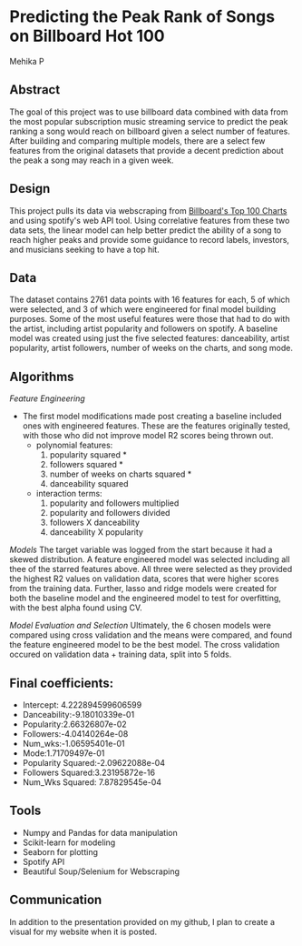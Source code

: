 # Predicting the Peak Rank of Songs on Billboard Hot 100
Mehika P

## Abstract
The goal of this project was to use billboard data combined with data from the most popular subscription music streaming service to predict the peak ranking a song would reach on billboard given a select number of features. After building and comparing multiple models, there are a select few features from the original datasets that provide a decent prediction about the peak a song may reach in a given week. 

## Design
This project pulls its data via webscraping from [Billboard's Top 100 Charts](https://www.billboard.com/charts/hot-100) and using spotify's web API tool. Using correlative features from these two data sets, the linear model can help better predict the ability of a song to reach higher peaks and provide some guidance to record labels, investors, and musicians seeking to have a top hit. 

## Data
The dataset contains 2761 data points with 16 features for each, 5 of which were selected, and 3 of which were engineered for final model building purposes. Some of the most useful features were those that had to do with the artist, including artist popularity and followers on spotify. A baseline model was created using just the five selected features: danceability, artist popularity, artist followers, number of weeks on the charts, and song mode.


## Algorithms

*Feature Engineering*
*  The first model modifications made post creating a baseline included ones with engineered features. These are the features originally tested, with those who did not improve model R2 scores being thrown out.
   * polynomial features:
      1. popularity squared *
      2. followers squared *
      3. number of weeks on charts squared *
      4. danceability squared 
   * interaction terms:
      1. popularity and followers multiplied
      3. popularity and followers divided
      4. followers X danceability
      5. danceability X popularity 

*Models*
The target variable was logged from the start because it had a skewed distribution. A feature engineered model was selected including all thee of the starred features above. All three were selected as they provided the highest R2 values on validation data, scores that were higher scores from the training data. 
Further, lasso and ridge models were created for both the baseline model and the engineered model to test for overfitting, with the best alpha found using CV. 

  

*Model Evaluation and Selection*
Ultimately, the 6 chosen models were compared using cross validation and the means were compared, and found the feature engineered model to be the best model. The cross validation occured on validation data + training data, split into 5 folds. 


## Final coefficients:
* Intercept: 4.222894599606599
* Danceability:-9.18010339e-01
* Popularity:2.66326807e-02
* Followers:-4.04140264e-08
* Num_wks:-1.06595401e-01
* Mode:1.71709497e-01
* Popularity Squared:-2.09622088e-04
* Followers Squared:3.23195872e-16
* Num_Wks Squared: 7.87829545e-04

## Tools
- Numpy and Pandas for data manipulation
- Scikit-learn for modeling
- Seaborn for plotting
- Spotify API
- Beautiful Soup/Selenium for Webscraping

## Communication
In addition to the presentation provided on my github, I plan to create a visual for my website when it is posted. 
